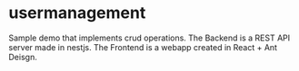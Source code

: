 # usermanagement
Sample demo that implements crud operations. The Backend is a REST API server made in nestjs. The Frontend is a webapp created in React + Ant Deisgn.
